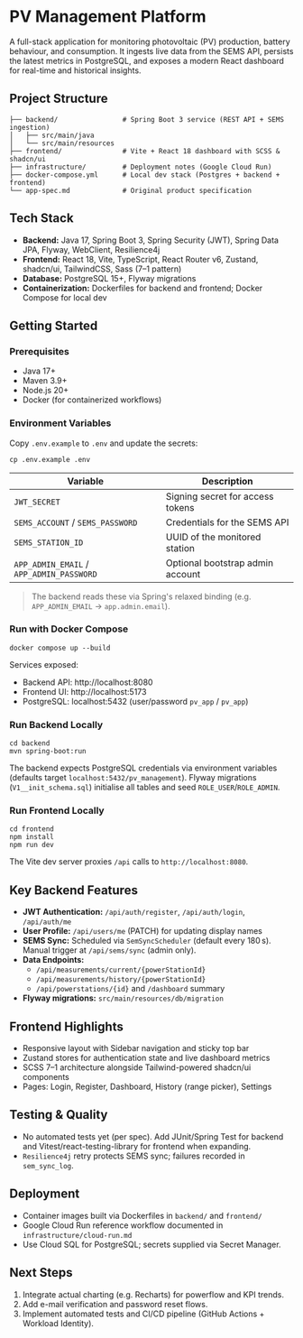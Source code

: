 # PV Management Platform

A full-stack application for monitoring photovoltaic (PV) production, battery behaviour, and consumption. It ingests live data from the SEMS API, persists the latest metrics in PostgreSQL, and exposes a modern React dashboard for real-time and historical insights.

## Project Structure
```
├── backend/                # Spring Boot 3 service (REST API + SEMS ingestion)
│   ├── src/main/java
│   └── src/main/resources
├── frontend/               # Vite + React 18 dashboard with SCSS & shadcn/ui
├── infrastructure/         # Deployment notes (Google Cloud Run)
├── docker-compose.yml      # Local dev stack (Postgres + backend + frontend)
└── app-spec.md             # Original product specification
```

## Tech Stack
- **Backend:** Java 17, Spring Boot 3, Spring Security (JWT), Spring Data JPA, Flyway, WebClient, Resilience4j
- **Frontend:** React 18, Vite, TypeScript, React Router v6, Zustand, shadcn/ui, TailwindCSS, Sass (7–1 pattern)
- **Database:** PostgreSQL 15+, Flyway migrations
- **Containerization:** Dockerfiles for backend and frontend; Docker Compose for local dev

## Getting Started

### Prerequisites
- Java 17+
- Maven 3.9+
- Node.js 20+
- Docker (for containerized workflows)

### Environment Variables
Copy `.env.example` to `.env` and update the secrets:

```
cp .env.example .env
```

| Variable | Description |
|----------|-------------|
| `JWT_SECRET` | Signing secret for access tokens |
| `SEMS_ACCOUNT` / `SEMS_PASSWORD` | Credentials for the SEMS API |
| `SEMS_STATION_ID` | UUID of the monitored station |
| `APP_ADMIN_EMAIL` / `APP_ADMIN_PASSWORD` | Optional bootstrap admin account |

> The backend reads these via Spring's relaxed binding (e.g. `APP_ADMIN_EMAIL` → `app.admin.email`).

### Run with Docker Compose

```
docker compose up --build
```

Services exposed:
- Backend API: http://localhost:8080
- Frontend UI: http://localhost:5173
- PostgreSQL: localhost:5432 (user/password `pv_app` / `pv_app`)

### Run Backend Locally

```
cd backend
mvn spring-boot:run
```

The backend expects PostgreSQL credentials via environment variables (defaults target `localhost:5432/pv_management`). Flyway migrations (`V1__init_schema.sql`) initialise all tables and seed `ROLE_USER`/`ROLE_ADMIN`.

### Run Frontend Locally

```
cd frontend
npm install
npm run dev
```

The Vite dev server proxies `/api` calls to `http://localhost:8080`.

## Key Backend Features
- **JWT Authentication:** `/api/auth/register`, `/api/auth/login`, `/api/auth/me`
- **User Profile:** `/api/users/me` (PATCH) for updating display names
- **SEMS Sync:** Scheduled via `SemSyncScheduler` (default every 180 s). Manual trigger at `/api/sems/sync` (admin only).
- **Data Endpoints:**
  - `/api/measurements/current/{powerStationId}`
  - `/api/measurements/history/{powerStationId}`
  - `/api/powerstations/{id}` and `/dashboard` summary
- **Flyway migrations:** `src/main/resources/db/migration`

## Frontend Highlights
- Responsive layout with Sidebar navigation and sticky top bar
- Zustand stores for authentication state and live dashboard metrics
- SCSS 7–1 architecture alongside Tailwind-powered shadcn/ui components
- Pages: Login, Register, Dashboard, History (range picker), Settings

## Testing & Quality
- No automated tests yet (per spec). Add JUnit/Spring Test for backend and Vitest/react-testing-library for frontend when expanding.
- `Resilience4j` retry protects SEMS sync; failures recorded in `sem_sync_log`.

## Deployment
- Container images built via Dockerfiles in `backend/` and `frontend/`
- Google Cloud Run reference workflow documented in `infrastructure/cloud-run.md`
- Use Cloud SQL for PostgreSQL; secrets supplied via Secret Manager.

## Next Steps
1. Integrate actual charting (e.g. Recharts) for powerflow and KPI trends.
2. Add e-mail verification and password reset flows.
3. Implement automated tests and CI/CD pipeline (GitHub Actions + Workload Identity).
